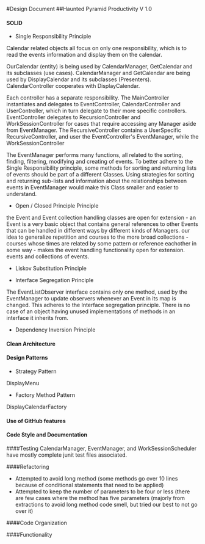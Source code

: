 #Design Document
##Haunted Pyramid Productivity V 1.0

#### SOLID

- Single Responsibility Principle

Calendar related objects all focus on only one responsibility, which is to read the events information and
display them on the calendar. 

OurCalendar (entity) is being used by CalendarManager, GetCalendar and its subclasses (use cases).
CalendarManager and GetCalendar are being used by DisplayCalendar and its subclasses (Presenters).
CalendarController cooperates with DisplayCalendar.

Each controller has a separate responsibility. The MainController instantiates and delegates to EventController, CalendarController
and UserController, which in turn delegate to their more specific controllers. EventController delegates to RecursionController
and WorkSessionController for cases that require accessing any Manager aside from EventManager. 
The RecursiveController contains a UserSpecific RecursiveController, and user the EventController's EventManager, 
while the WorkSessionController 

The EventManager performs many functions, all related to the sorting, finding, filtering, modifying and creating of events. 
To better adhere to the Single Responsibility principle, some methods for sorting and returning lists of events should be 
part of a different Classes. Using strategies for sorting and returning sub-lists and information about the relationships
between events in EventManager would make this Class smaller and easier to understand.

- Open / Closed Principle Principle

the Event and Event collection handling classes are open for extension - an Event is a very basic object that contains 
general references to other Events that can be handled in different ways by different kinds of Managers. 
our idea to generalize repetition and courses to the more broad collections - courses whose times are related 
by some pattern or reference eachother in some way - makes the event handling functionality open for extension.
events and collections of events.
- Liskov Substitution Principle

- Interface Segregation Principle

The EventListObserver interface contains only one method, used by the EventManager to update observers whenever an Event 
in its map is changed. This adheres to the Interface segregation principle. There is no case of an object having unused
implementations of methods in an interface it inherits from.

- Dependency Inversion Principle


#### Clean Architecture



#### Design Patterns

- Strategy Pattern

DisplayMenu

- Factory Method Pattern

DisplayCalendarFactory

#### Use of GitHub features

#### Code Style and Documentation

####Testing
CalendarManager, EventManager, and WorkSessionScheduler have mostly complete junit test files associated. 

####Refactoring

- Attempted to avoid long method (some methods go over 10 lines because of conditional statements 
that need to be applied)
- Attempted to keep the number of parameters to be four or less (there are few cases where the method 
has five parameters (majorly from extractions to avoid long method code smell, but tried our best to not go over it)

####Code Organization

####Functionality
